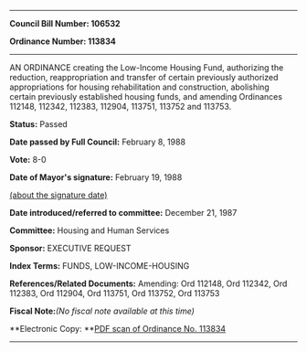 

********

**Council Bill Number: 106532**
   
**Ordinance Number: 113834**
********

 AN ORDINANCE creating the Low-Income Housing Fund, authorizing the reduction, reappropriation and transfer of certain previously authorized appropriations for housing rehabilitation and construction, abolishing certain previously established housing funds, and amending Ordinances 112148, 112342, 112383, 112904, 113751, 113752 and 113753.

**Status:** Passed
   
**Date passed by Full Council:** February 8, 1988
   
**Vote:** 8-0
   
**Date of Mayor's signature:** February 19, 1988
   
[(about the signature date)](/~public/approvaldate.htm)
   
   
   
**Date introduced/referred to committee:** December 21, 1987
   
**Committee:** Housing and Human Services
   
**Sponsor:** EXECUTIVE REQUEST
   
   
**Index Terms:** FUNDS, LOW-INCOME-HOUSING

**References/Related Documents:** Amending: Ord 112148, Ord 112342, Ord 112383, Ord 112904, Ord 113751, Ord 113752, Ord 113753

**Fiscal Note:**_(No fiscal note available at this time)_

**Electronic Copy: **[PDF scan of Ordinance No. 113834](/~archives/Ordinances/Ord_113834.pdf)

********

